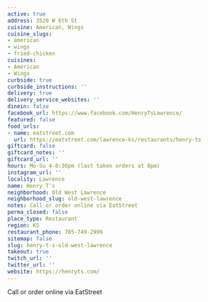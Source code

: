 ```yaml
---
active: true
address: 3520 W 6th St
cuisine: American, Wings
cuisine_slugs:
- american
- wings
- fried-chicken
cuisines:
- American
- Wings
curbside: true
curbside_instructions: ''
delivery: true
delivery_service_websites: ''
dinein: false
facebook_url: https://www.facebook.com/HenryTsLawrence/
featured: false
food_urls:
- name: eatstreet.com
  url: https://eatstreet.com/lawrence-ks/restaurants/henry-ts
giftcard: false
giftcard_notes: ''
giftcard_url: ''
hours: Mo-Su 4-8:30pm (last taken orders at 8pm)
instagram_url: ''
locality: Lawrence
name: Henry T's
neighborhood: Old West Lawrence
neighborhood_slug: old-west-lawrence
notes: Call or order online via EatStreet
perma_closed: false
place_type: Restaurant
region: KS
restaurant_phone: 785-749-2999
sitemap: false
slug: henry-t-s-old-west-lawrence
takeout: true
twitch_url: ''
twitter_url: ''
website: https://henryts.com/
---
```


Call or order online via EatStreet